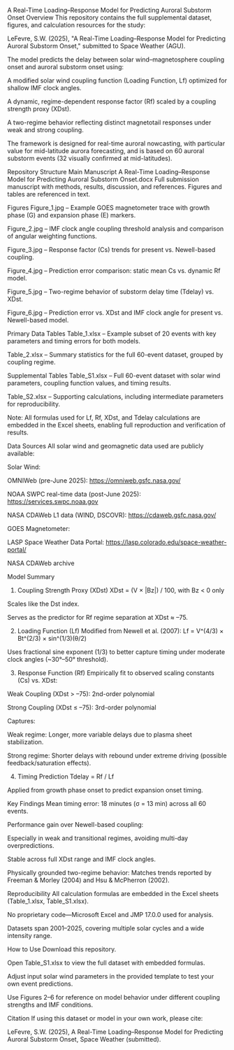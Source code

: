 A Real-Time Loading–Response Model for Predicting Auroral Substorm Onset
Overview
This repository contains the full supplemental dataset, figures, and calculation resources for the study:

LeFevre, S.W. (2025), "A Real-Time Loading–Response Model for Predicting Auroral Substorm Onset," submitted to Space Weather (AGU).

The model predicts the delay between solar wind–magnetosphere coupling onset and auroral substorm onset using:

A modified solar wind coupling function (Loading Function, Lf) optimized for shallow IMF clock angles.

A dynamic, regime-dependent response factor (Rf) scaled by a coupling strength proxy (XDst).

A two-regime behavior reflecting distinct magnetotail responses under weak and strong coupling.

The framework is designed for real-time auroral nowcasting, with particular value for mid-latitude aurora forecasting, and is based on 60 auroral substorm events (32 visually confirmed at mid-latitudes).

Repository Structure
Main Manuscript
A Real-Time Loading–Response Model for Predicting Auroral Substorm Onset.docx
Full submission manuscript with methods, results, discussion, and references. Figures and tables are referenced in text.

Figures
Figure_1.jpg – Example GOES magnetometer trace with growth phase (G) and expansion phase (E) markers.

Figure_2.jpg – IMF clock angle coupling threshold analysis and comparison of angular weighting functions.

Figure_3.jpg – Response factor (Cs) trends for present vs. Newell-based coupling.

Figure_4.jpg – Prediction error comparison: static mean Cs vs. dynamic Rf model.

Figure_5.jpg – Two-regime behavior of substorm delay time (Tdelay) vs. XDst.

Figure_6.jpg – Prediction error vs. XDst and IMF clock angle for present vs. Newell-based model.

Primary Data Tables
Table_1.xlsx – Example subset of 20 events with key parameters and timing errors for both models.

Table_2.xlsx – Summary statistics for the full 60-event dataset, grouped by coupling regime.

Supplemental Tables
Table_S1.xlsx – Full 60-event dataset with solar wind parameters, coupling function values, and timing results.

Table_S2.xlsx – Supporting calculations, including intermediate parameters for reproducibility.

Note: All formulas used for Lf, Rf, XDst, and Tdelay calculations are embedded in the Excel sheets, enabling full reproduction and verification of results.

Data Sources
All solar wind and geomagnetic data used are publicly available:

Solar Wind:

OMNIWeb (pre-June 2025): https://omniweb.gsfc.nasa.gov/

NOAA SWPC real-time data (post-June 2025): https://services.swpc.noaa.gov

NASA CDAWeb L1 data (WIND, DSCOVR): https://cdaweb.gsfc.nasa.gov/

GOES Magnetometer:

LASP Space Weather Data Portal: https://lasp.colorado.edu/space-weather-portal/

NASA CDAWeb archive

Model Summary
1. Coupling Strength Proxy (XDst)
XDst = (V × |Bz|) / 100, with Bz < 0 only

Scales like the Dst index.

Serves as the predictor for Rf regime separation at XDst ≈ –75.

2. Loading Function (Lf)
Modified from Newell et al. (2007):
Lf = V^(4/3) × Bt^(2/3) × sin^(1/3)(θ/2)

Uses fractional sine exponent (1/3) to better capture timing under moderate clock angles (~30°–50° threshold).

3. Response Function (Rf)
Empirically fit to observed scaling constants (Cs) vs. XDst:

Weak Coupling (XDst > –75): 2nd-order polynomial

Strong Coupling (XDst ≤ –75): 3rd-order polynomial

Captures:

Weak regime: Longer, more variable delays due to plasma sheet stabilization.

Strong regime: Shorter delays with rebound under extreme driving (possible feedback/saturation effects).

4. Timing Prediction
Tdelay = Rf / Lf

Applied from growth phase onset to predict expansion onset timing.

Key Findings
Mean timing error: 18 minutes (σ = 13 min) across all 60 events.

Performance gain over Newell-based coupling:

Especially in weak and transitional regimes, avoiding multi-day overpredictions.

Stable across full XDst range and IMF clock angles.

Physically grounded two-regime behavior: Matches trends reported by Freeman & Morley (2004) and Hsu & McPherron (2002).

Reproducibility
All calculation formulas are embedded in the Excel sheets (Table_1.xlsx, Table_S1.xlsx).

No proprietary code—Microsoft Excel and JMP 17.0.0 used for analysis.

Datasets span 2001–2025, covering multiple solar cycles and a wide intensity range.

How to Use
Download this repository.

Open Table_S1.xlsx to view the full dataset with embedded formulas.

Adjust input solar wind parameters in the provided template to test your own event predictions.

Use Figures 2–6 for reference on model behavior under different coupling strengths and IMF conditions.

Citation
If using this dataset or model in your own work, please cite:

LeFevre, S.W. (2025), A Real-Time Loading–Response Model for Predicting Auroral Substorm Onset, Space Weather (submitted).
